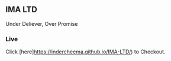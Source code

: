 ## IMA LTD

Under Deliever, Over Promise

### Live

Click [here]https://indercheema.github.io/IMA-LTD/) to Checkout.